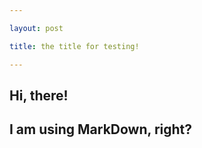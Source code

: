 ```yaml
---

layout: post

title: the title for testing!

---
```

## Hi, there! 
## I am using MarkDown, right?
